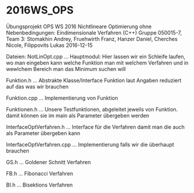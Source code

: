 # 2016WS_OPS
Übungsprojekt OPS WS 2016 Nichtlineare Optimierung ohne Nebenbedingungen: Eindimensionale Verfahren (C++)
Gruppe 050015-7, Team 3: Stomakhin Andrey, Fruehwirth Franz, Hanzer Daniel, Cherches Nicole, Filippovits Lukas 
2016-12-15

Dateien:
NotLinOpt.cpp  ... Hauptmodul: Hier lassen wir ein Schleife laufen, wo man eingeben kann welche Funktion man mit welchem Verfahren
                               und in wewlchem Bereich man das Minimum suchen will
                               
Funktion.h     ... Abstrakte Klasse/Interface Funktion laut Angaben reduziert auf das was wir brauchen

Funktion.cpp   ... Implementierung von Funktion

Funktionen.h   ... Unsere Testfunktionen, abgeleitet jeweils von Funktion. damit können sie im main als Parameter übergeben werden

InterfaceOptVerfahren.h    ... Interface für die Verfahren damit man die auch als Parameter übergeben kann

InterfaceOptVerfahren.cpp  ... Implementierung falls wir die überhaupt brauchen

GS.h                       ... Goldener Schnitt Verfahren

FB.h                       ... Fibonacci Verfahren

BI.h                       ... Bisektions Verfahren 

